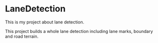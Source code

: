 # __LaneDetection__
This is my project about lane detection.

This project builds a whole lane detection including lane marks, boundary and road terrain.
